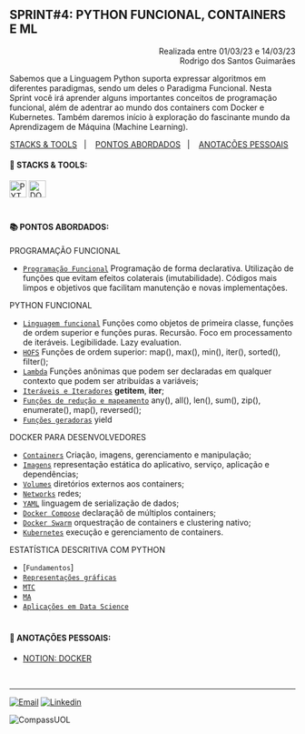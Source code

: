 ## SPRINT#4: PYTHON FUNCIONAL, CONTAINERS E ML

<p align="right">
Realizada entre 01/03/23 e 14/03/23<br>
Rodrigo dos Santos Guimarães
</p>

Sabemos que a Linguagem Python suporta expressar algoritmos em diferentes paradigmas, sendo um deles o Paradigma Funcional. Nesta Sprint você irá aprender alguns importantes conceitos de programação funcional, além de adentrar ao mundo dos containers com Docker e Kubernetes. Também daremos início à exploração do fascinante mundo da Aprendizagem de Máquina (Machine Learning).


<!------------------------------------SUMMARY-->
<p align="center">
<a href="https://github.com/nataliasguimaraes/compassuol/tree/main/sprint_4#rocket-stacks--tools">STACKS & TOOLS</a>&nbsp;&nbsp;&nbsp;|&nbsp;&nbsp;&nbsp;
  <a href="https://github.com/nataliasguimaraes/compassuol/blob/main/sprint_4/README.md#-pontos-abordados">PONTOS ABORDADOS</a>&nbsp;&nbsp;&nbsp;|&nbsp;&nbsp;&nbsp;
  <a href="https://github.com/nataliasguimaraes/compassuol/blob/main/sprint_4/README.md#-pontos-abordados">ANOTAÇÕES PESSOAIS</a>&nbsp;&nbsp;&nbsp;



 <!------------------------------------STACKS-->
#### :rocket: STACKS & TOOLS:
<p align="left">
  <a href="https://developer.mozilla.org/en-US/docs/Glossary/Python"><img  alt="PYTHON"  width="30" height="30" src="https://user-images.githubusercontent.com/104440384/219032064-240175ad-8a5b-4822-a8aa-d0fc995e4529.png"><a/> 
  <a href="https://docs.docker.com/get-started/overview/"><img  alt="DOCKER"  width="30" height="30" src="https://user-images.githubusercontent.com/104440384/222456206-5a0ccd4f-28a4-41d2-aced-a62d8dc9a02a.png"><a/>
<br>
 
  #
<!------------------------------------PRODUCTION SKILLS-->

#### 📚 PONTOS ABORDADOS:

PROGRAMAÇÃO FUNCIONAL
 * [`Programação Funcional`](https://www.alura.com.br/artigos/programacao-funcional-o-que-e) Programação de forma declarativa. Utilização de funções que evitam efeitos colaterais (imutabilidade). Códigos mais limpos e objetivos que facilitam manutenção e novas implementações.

PYTHON FUNCIONAL
 * [`Linguagem funcional`](https://github.com/dunossauro/python-funcional/blob/master/roteiros/00_introducao.md) Funções como objetos de primeira classe, funções de ordem superior e funções puras. Recursão. Foco em processamento de iteráveis. Legibilidade. Lazy evaluation.
 * [`HOFS`](https://dunossauro.github.io/python-funcional/roteiros/05_hofs.html) Funções de ordem superior: map(), max(), min(), iter(), sorted(), filter();
 * [`Lambda`](https://docs.python.org/3/reference/expressions.html) Funções anônimas que podem ser declaradas em qualquer contexto que podem ser atribuídas a variáveis;
 * [`Iteráveis e Iteradores`](https://pythonclub.com.br/progrmacao-funcional-com-python-2.html) __getitem__, __iter__;
 * [`Funções de redução e mapeamento`](https://github.com/dunossauro/python-funcional/issues/17) any(), all(), len(), sum(), zip(), enumerate(), map(), reversed();
 * [`Funções geradoras`](https://github.com/dunossauro/python-funcional/blob/master/roteiros/06_funcoes_geradoras_e_hofs_p2.md) yield
    
 DOCKER PARA DESENVOLVEDORES
  * [`Containers`](https://docker.rafaeldutra.me/beginner/commands/rodando-container/) Criação, imagens, gerenciamento e manipulação;
  * [`Imagens`](https://docker.rafaeldutra.me/beginner/commands/utilizando-imagens/) representação estática do aplicativo, serviço, aplicação e dependências; 
  * [`Volumes`](https://docker.rafaeldutra.me/beginner/volumes/) diretórios externos aos containers;
  * [`Networks`](https://medium.com/dockerbr/docker-trabalhando-com-network-64d0bf66263f) redes;
  * [`YAML`](https://blog.4linux.com.br/docker-compose-explicado/) linguagem de serialização de dados;
  * [`Docker Compose`](https://docker.rafaeldutra.me/beginner/docker-compose/) declaraçãõ de múltiplos containers;
  * [`Docker Swarm`](https://imasters.com.br/desenvolvimento/vamos-conhecer-o-docker-swarm) orquestração de containers e clustering nativo;
  * [`Kubernetes`](https://kubernetes.io/pt-br/docs/concepts/overview/what-is-kubernetes/) execução e gerenciamento de containers.
    
 ESTATÍSTICA DESCRITIVA COM PYTHON
  * [`Fundamentos`]
  * [`Representações gráficas`](link)
  * [`MTC`](link)
  * [`MA`](link)
  * [`Aplicações em Data Science`](link)
#
<!------------------------------------ANOTAÇÕES-->
#### 📝 ANOTAÇÕES PESSOAIS:

   * <a href="https://natycodes.notion.site/Docker-para-Desenvolvedores-com-Docker-Swarm-e-Kubernetes-Resumo-de-comandos-ce2228fe3a454fb497fe6b25516adde4">NOTION: DOCKER</a>
 <br>  
  
<hr>
   
[![Email](https://img.shields.io/badge/-Gmail-%23333?style=for-the-badge&logo=gmail&logoColor=white)](mailto:guimaraessnatalia@gmail.com)
[![Linkedin](https://img.shields.io/badge/-LinkedIn-%230077B5?style=for-the-badge&logo=linkedin&logoColor=white)](https://www.linkedin.com/in/natalia-guimar%C3%A3es-6a357721b)
   
![CompassUOL](https://user-images.githubusercontent.com/104440384/214567499-2dc24c5e-d882-4825-b953-f5a69a6be44e.jpg)
